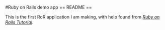 #Ruby on Rails demo app
== README ==

This is the first RoR application I am making, with help found from
[*Ruby on Rails Tutorial*](http://railstutorial.org/).

